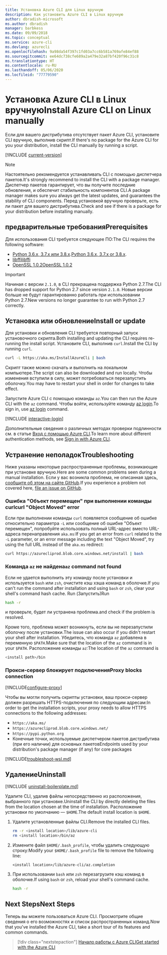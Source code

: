 ```yaml
---
title: Установка Azure CLI для Linux вручную
description: Как установить Azure CLI в Linux вручную
author: dbradish-microsoft
ms.author: dbradish
manager: barbkess
ms.date: 09/09/2018
ms.topic: conceptual
ms.service: azure-cli
ms.devlang: azurecli
ms.openlocfilehash: 9a98da54f397c1fd03a7cc6b581a769afe84ef88
ms.sourcegitcommit: ee64dc738cfe689a2a479e32a87bf420f96c31c8
ms.translationtype: HT
ms.contentlocale: ru-RU
ms.lasthandoff: 05/06/2020
ms.locfileid: "77779590"
---
```

# <a name="install-azure-cli-on-linux-manually"></a><span data-ttu-id="0bffb-103">Установка Azure CLI в Linux вручную</span><span class="sxs-lookup"><span data-stu-id="0bffb-103">Install Azure CLI on Linux manually</span></span>

<span data-ttu-id="0bffb-104">Если для вашего дистрибутива отсутствует пакет Azure CLI, установите CLI вручную, выполнив скрипт.</span><span class="sxs-lookup"><span data-stu-id="0bffb-104">If there's no package for the Azure CLI for you your distribution, install the CLI manually by running a script.</span></span>

[!INCLUDE [current-version](includes/current-version.md)]

> [!NOTE]
> <span data-ttu-id="0bffb-105">Настоятельно рекомендуется устанавливать CLI с помощью диспетчера пакетов.</span><span class="sxs-lookup"><span data-stu-id="0bffb-105">It's strongly recommend to install the CLI with a package manager.</span></span> <span data-ttu-id="0bffb-106">Диспетчер пакетов гарантирует, что вы получите последние обновления, и обеспечит стабильность компонентов CLI.</span><span class="sxs-lookup"><span data-stu-id="0bffb-106">A package manager makes sure you always get the latest updates, and guarantees the stability of CLI components.</span></span> <span data-ttu-id="0bffb-107">Перед установкой вручную проверьте, есть ли пакет для вашего дистрибутива.</span><span class="sxs-lookup"><span data-stu-id="0bffb-107">Check and see if there is a package for your distribution before installing manually.</span></span>

## <a name="prerequisites"></a><span data-ttu-id="0bffb-108">предварительные требования</span><span class="sxs-lookup"><span data-stu-id="0bffb-108">Prerequisites</span></span>

<span data-ttu-id="0bffb-109">Для использования CLI требуется следующее ПО:</span><span class="sxs-lookup"><span data-stu-id="0bffb-109">The CLI requires the following software:</span></span>

* <span data-ttu-id="0bffb-110">[Python 3.6.x, 3.7.x или 3.8.x](https://www.python.org/downloads/).</span><span class="sxs-lookup"><span data-stu-id="0bffb-110">[Python 3.6.x, 3.7.x or 3.8.x](https://www.python.org/downloads/).</span></span> 
* [<span data-ttu-id="0bffb-111">libffi</span><span class="sxs-lookup"><span data-stu-id="0bffb-111">libffi</span></span>](https://sourceware.org/libffi/)
* [<span data-ttu-id="0bffb-112">OpenSSL 1.0.2</span><span class="sxs-lookup"><span data-stu-id="0bffb-112">OpenSSL 1.0.2</span></span>](https://www.openssl.org/source/)

> [!IMPORTANT]
>
> <span data-ttu-id="0bffb-113">Начиная с версии `2.1.0`, в CLI прекращена поддержка Python 2.7.</span><span class="sxs-lookup"><span data-stu-id="0bffb-113">The CLI has dropped support for Python 2.7 since version `2.1.0`.</span></span> <span data-ttu-id="0bffb-114">Новые версии больше не будут гарантированно работать при использовании Python 2.7.</span><span class="sxs-lookup"><span data-stu-id="0bffb-114">New versions no longer guarantee to run with Python 2.7 correctly.</span></span>

## <a name="install-or-update"></a><span data-ttu-id="0bffb-115">Установка или обновление</span><span class="sxs-lookup"><span data-stu-id="0bffb-115">Install or update</span></span>

<span data-ttu-id="0bffb-116">Для установки и обновления CLI требуется повторный запуск установочного скрипта.</span><span class="sxs-lookup"><span data-stu-id="0bffb-116">Both installing and updating the CLI requires re-running the install script.</span></span> <span data-ttu-id="0bffb-117">Установите CLI, выполнив `curl`.</span><span class="sxs-lookup"><span data-stu-id="0bffb-117">Install the CLI by running `curl`.</span></span>

```bash
curl -L https://aka.ms/InstallAzureCli | bash
```

<span data-ttu-id="0bffb-118">Скрипт также можно скачать и выполнить на локальном компьютере.</span><span class="sxs-lookup"><span data-stu-id="0bffb-118">The script can also be downloaded and run locally.</span></span> <span data-ttu-id="0bffb-119">Чтобы изменения вступили в силу, может потребоваться перезапустить оболочку.</span><span class="sxs-lookup"><span data-stu-id="0bffb-119">You may have to restart your shell in order for changes to take effect.</span></span>

<span data-ttu-id="0bffb-120">Запустите Azure CLI с помощью команды `az`.</span><span class="sxs-lookup"><span data-stu-id="0bffb-120">You can then run the Azure CLI with the `az` command.</span></span> <span data-ttu-id="0bffb-121">Чтобы войти, используйте команду [az login](/cli/azure/reference-index#az-login).</span><span class="sxs-lookup"><span data-stu-id="0bffb-121">To sign in, use [az login](/cli/azure/reference-index#az-login) command.</span></span>

[!INCLUDE [interactive-login](includes/interactive-login.md)]

<span data-ttu-id="0bffb-122">Дополнительные сведения о различных методах проверки подлинности см. в статье [Вход с помощью Azure CLI](authenticate-azure-cli.md).</span><span class="sxs-lookup"><span data-stu-id="0bffb-122">To learn more about different authentication methods, see [Sign in with Azure CLI](authenticate-azure-cli.md).</span></span>

## <a name="troubleshooting"></a><span data-ttu-id="0bffb-123">Устранение неполадок</span><span class="sxs-lookup"><span data-stu-id="0bffb-123">Troubleshooting</span></span>

<span data-ttu-id="0bffb-124">Ниже указаны некоторые распространенные проблемы, возникающие при установке вручную.</span><span class="sxs-lookup"><span data-stu-id="0bffb-124">Here are some common problems seen during a manual installation.</span></span> <span data-ttu-id="0bffb-125">Если у вас возникла проблема, не описанная здесь, [сообщите об этом на сайте GitHub](https://github.com/Azure/azure-cli/issues).</span><span class="sxs-lookup"><span data-stu-id="0bffb-125">If you experience a problem not covered here, [file an issue on GitHub](https://github.com/Azure/azure-cli/issues).</span></span>

### <a name="curl-object-moved-error"></a><span data-ttu-id="0bffb-126">Ошибка "Объект перемещен" при выполнении команды curl</span><span class="sxs-lookup"><span data-stu-id="0bffb-126">curl "Object Moved" error</span></span>

<span data-ttu-id="0bffb-127">Если при выполнении команды `curl` появляется сообщение об ошибке относительно параметра `-L` или сообщение об ошибке "Объект перемещен", попробуйте использовать полный URL-адрес вместо URL-адреса перенаправления `aka.ms`:</span><span class="sxs-lookup"><span data-stu-id="0bffb-127">If you get an error from `curl` related to the `-L` parameter, or an error message including the text "Object Moved", try using the full URL instead of the `aka.ms` redirect:</span></span>

```bash
curl https://azurecliprod.blob.core.windows.net/install | bash
```

### <a name="az-command-not-found"></a><span data-ttu-id="0bffb-128">Команда `az` не найдена</span><span class="sxs-lookup"><span data-stu-id="0bffb-128">`az` command not found</span></span>

<span data-ttu-id="0bffb-129">Если не удается выполнить эту команду после установки и используется `bash` или `zsh`, очистите кэш хэша команд в оболочке.</span><span class="sxs-lookup"><span data-stu-id="0bffb-129">If you can't run the command after installation and using `bash` or `zsh`, clear your shell's command hash cache.</span></span> <span data-ttu-id="0bffb-130">Run (Запустить)</span><span class="sxs-lookup"><span data-stu-id="0bffb-130">Run</span></span>

```bash
hash -r
```

<span data-ttu-id="0bffb-131">и проверьте, будет ли устранена проблема.</span><span class="sxs-lookup"><span data-stu-id="0bffb-131">and check if the problem is resolved.</span></span>

<span data-ttu-id="0bffb-132">Кроме того, проблема может возникнуть, если вы не перезапустили оболочку после установки.</span><span class="sxs-lookup"><span data-stu-id="0bffb-132">The issue can also occur if you didn't restart your shell after installation.</span></span> <span data-ttu-id="0bffb-133">Убедитесь, что команда `az` добавлена в переменную `$PATH`.</span><span class="sxs-lookup"><span data-stu-id="0bffb-133">Make sure that the location of the `az` command is in your `$PATH`.</span></span> <span data-ttu-id="0bffb-134">Расположение команды `az`:</span><span class="sxs-lookup"><span data-stu-id="0bffb-134">The location of the `az` command is</span></span>

```bash
<install path>/bin
```

### <a name="proxy-blocks-connection"></a><span data-ttu-id="0bffb-135">Прокси-сервер блокирует подключения</span><span class="sxs-lookup"><span data-stu-id="0bffb-135">Proxy blocks connection</span></span>

[!INCLUDE[configure-proxy](includes/configure-proxy.md)]

<span data-ttu-id="0bffb-136">Чтобы вы могли получить скрипты установки, ваш прокси-сервер должен разрешать HTTPS-подключения по следующим адресам:</span><span class="sxs-lookup"><span data-stu-id="0bffb-136">In order to get the installation scripts, your proxy needs to allow HTTPS connections to the following addresses:</span></span>

* `https://aka.ms/`
* `https://azurecliprod.blob.core.windows.net/`
* `https://pypi.python.org`
* <span data-ttu-id="0bffb-137">Конечные точки, используемые диспетчером пакетов дистрибутива (при его наличии) для основных пакетов</span><span class="sxs-lookup"><span data-stu-id="0bffb-137">Endpoints used by your distribution's package manager (if any) for core packages</span></span>

[!INCLUDE[troubleshoot-wsl.md](includes/troubleshoot-wsl.md)]

## <a name="uninstall"></a><span data-ttu-id="0bffb-138">Удаление</span><span class="sxs-lookup"><span data-stu-id="0bffb-138">Uninstall</span></span>

[!INCLUDE [uninstall-boilerplate.md](includes/uninstall-boilerplate.md)]

<span data-ttu-id="0bffb-139">Удалите CLI, удалив файлы непосредственно из расположения, выбранного при установке.</span><span class="sxs-lookup"><span data-stu-id="0bffb-139">Uninstall the CLI by directly deleting the files from the location chosen at the time of installation.</span></span> <span data-ttu-id="0bffb-140">Расположение установки по умолчанию — `$HOME`.</span><span class="sxs-lookup"><span data-stu-id="0bffb-140">The default install location is `$HOME`.</span></span>

1. <span data-ttu-id="0bffb-141">Удалите установленные файлы CLI.</span><span class="sxs-lookup"><span data-stu-id="0bffb-141">Remove the installed CLI files.</span></span>

   ```bash
   rm -r <install location>/lib/azure-cli
   rm <install location>/bin/az
   ```

2. <span data-ttu-id="0bffb-142">Измените файл `$HOME/.bash_profile`, чтобы удалить следующую строку:</span><span class="sxs-lookup"><span data-stu-id="0bffb-142">Modify your `$HOME/.bash_profile` file to remove the following line:</span></span>

   ```text
   <install location>/lib/azure-cli/az.completion
   ```

3. <span data-ttu-id="0bffb-143">При использовании `bash` или `zsh` перезагрузите кэш команд в оболочке.</span><span class="sxs-lookup"><span data-stu-id="0bffb-143">If using `bash` or `zsh`, reload your shell's command cache.</span></span>

   ```bash
   hash -r
   ```

## <a name="next-steps"></a><span data-ttu-id="0bffb-144">Next Steps</span><span class="sxs-lookup"><span data-stu-id="0bffb-144">Next Steps</span></span>

<span data-ttu-id="0bffb-145">Теперь вы можете пользоваться Azure CLI. Просмотрите общие сведения о его возможностях и список распространенных команд.</span><span class="sxs-lookup"><span data-stu-id="0bffb-145">Now that you've installed the Azure CLI, take a short tour of its features and common commands.</span></span>

> [!div class="nextstepaction"]
> [<span data-ttu-id="0bffb-146">Начало работы с Azure CLI</span><span class="sxs-lookup"><span data-stu-id="0bffb-146">Get started with the Azure CLI</span></span>](get-started-with-azure-cli.md)
